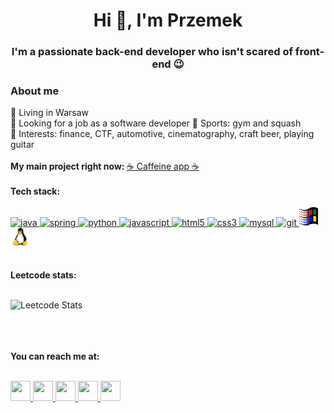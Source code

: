 <h1 align="center">Hi 👋, I'm Przemek</h1>
<h3 align="center">I'm a passionate back-end developer who isn't scared of front-end 😉</h3>

<p><h3>About me</h3></p>
🌆 Living in Warsaw<br>
👔 Looking for a job as a software developer
🏃 Sports: gym and squash<br>
🧩 Interests: finance, CTF, automotive, cinematography, craft beer, playing guitar<br>
<br>
<b>My main project right now: </b><a href="https://github.com/Kierznowski/CaffeineApp">☕ Caffeine app ☕ </a>
<br>
<br>
<b>Tech stack:</b>
<br> <br>
<a href="https://www.java.com" target="_blank" rel="noreferrer"> <img src="https://github.com/dheereshagrwal/colored-icons/blob/master/public/icons/java/java.svg" alt="java" width="30" height="30"/> </a>
<a href="https://spring.io/" target="_blank" rel="noreferrer"> <img src="https://github.com/dheereshagrwal/colored-icons/blob/master/public/icons/spring/spring.svg" alt="spring" width="30" height="30"/> </a>
<a href="https://www.python.org" target="_blank" rel="noreferrer"> <img src="https://github.com/dheereshagrwal/colored-icons/blob/master/public/icons/python/python.svg" alt="python" width="30" height="30"/> </a>
<a href="https://developer.mozilla.org/en-US/docs/Web/JavaScript" target="_blank" rel="noreferrer"> <img src="https://github.com/dheereshagrwal/colored-icons/blob/master/public/icons/js/js.svg" alt="javascript" width="30" height="30"/> </a>
<a href="https://www.w3.org/html/" target="_blank" rel="noreferrer"> <img src="https://github.com/dheereshagrwal/colored-icons/blob/master/public/icons/html/html.svg" alt="html5" width="30" height="30"/> </a>
<a href="https://www.w3schools.com/css/" target="_blank" rel="noreferrer"> <img src="https://github.com/dheereshagrwal/colored-icons/blob/master/public/icons/css/css.svg" alt="css3" width="30" height="30"/> </a>
<a href="https://www.mysql.com/" target="_blank" rel="noreferrer"> <img src="https://github.com/dheereshagrwal/colored-icons/blob/master/public/icons/mysql/mysql.svg" alt="mysql" width="30" height="30"/> </a>
<a href="https://git-scm.com/" target="_blank" rel="noreferrer"> <img src="https://github.com/dheereshagrwal/colored-icons/blob/master/public/icons/git/git.svg" alt="git" width="30" height="30"/> </a>
<a href="https://www.microsoft.com/" target="_blank" rel="noreferrer"> <img src="images/Windows.png" alt="Windows" width="30" height="30"/> </a>
<a href="https://www.linux.org/" target="_blank" rel="noreferrer"> <img src="https://raw.githubusercontent.com/devicons/devicon/master/icons/linux/linux-original.svg" alt="linux" width="30" height="30"/> </a>
<br>
<br>
<br>
<b>Leetcode stats:</b> </br> </br>

![Leetcode Stats](https://leetcard.jacoblin.cool/Kierznowski?ext=heatmap)

<br>
<br>
<br>
<b>You can reach me at:</b>
<br> <br>
<p align="left"> 
<a href="mailto:przemek.kierznowski@gmail.com" target="_blank" rel="noreferrer"> <picture> <img src="https://github.com/dheereshagrwal/colored-icons/blob/master/public/icons/gmail/gmail.svg" width="32" height="32" /> </picture> </a>
<a href="http://www.instagram.com/kierznowski" target="_blank" rel="noreferrer"> <picture> <img src="https://github.com/dheereshagrwal/colored-icons/blob/master/public/icons/instagram/instagram.svg" width="32" height="32" /> </picture> </a> 
<a href="https://www.linkedin.com/in/kierznowski" target="_blank" rel="noreferrer"> <picture> <img src="https://github.com/dheereshagrwal/colored-icons/blob/master/public/icons/linkedin/linkedin.svg" width="32" height="32" /> </picture> </a>
<a href="https://open.spotify.com/user/11153992106?si=5daaea3528834c2d" target="_blank" rel="noreferrer"> <picture> <img src="https://github.com/dheereshagrwal/colored-icons/blob/master/public/icons/spotify/spotify.svg" width="32" height="32" /> </picture> </a>
<a href="https://www.github.com/kierznowski" target="_blank" rel="noreferrer"> <picture> <source media="(prefers-color-scheme: dark)" srcset="https://raw.githubusercontent.com/danielcranney/readme-generator/main/public/icons/socials/github-dark.svg" /> <source media="(prefers-color-scheme: light)" srcset="https://raw.githubusercontent.com/danielcranney/readme-generator/main/public/icons/socials/github.svg" /> <img src="https://raw.githubusercontent.com/danielcranney/readme-generator/main/public/icons/socials/github.svg" width="32" height="32" /> </picture> </a></p>
